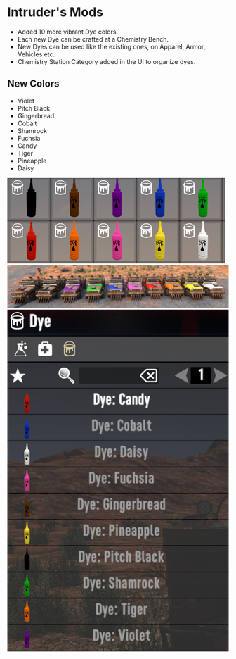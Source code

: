 # Intruder's Mods
- Added 10 more vibrant Dye colors.
- Each new Dye can be crafted at a Chemistry Bench.
- New Dyes can be used like the existing ones, on Apparel, Armor, Vehicles etc.
- Chemistry Station Category added in the UI to organize dyes.

## New Colors
- Violet
- Pitch Black
- Gingerbread
- Cobalt
- Shamrock
- Fuchsia
- Candy
- Tiger
- Pineapple
- Daisy

![](https://github.com/gitIntruder/intrudersMods/blob/main/Images/Dyes.png?raw=true)
![](https://github.com/gitIntruder/intrudersMods/blob/main/Images/DyesOn4x4s.png?raw=true)
![](https://github.com/gitIntruder/intrudersMods/blob/main/Images/ChemStationCategory.png?raw=true)